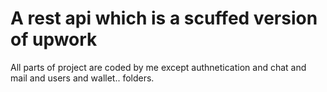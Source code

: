 # A rest api which is a scuffed version of upwork

All parts of project are coded by me except authnetication and chat and mail and users and wallet.. folders.

